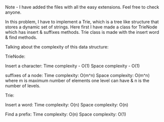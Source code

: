 Note - I have added the files with all the easy extensions. Feel free to check anyone.

In this problem, I have to implement a Trie, which is a tree like structure that stores a dynamic set of strings.
Here first I have made a class for TrieNode which has insert & suffixes methods.
Trie class is made with the insert word & find methods.

Talking about the complexity of this data structure:

TrieNode:

Insert a character:
Time complexity - O(1)
Space complexity - O(1)

suffixes of a node:
Time complexity: O(m^n)
Space complexity: O(m^n)
where m is maximum number of elements one level can have & n is the number of levels.

Trie:

Insert a word:
Time complexity: O(n)
Space complexity: O(n)

Find a prefix:
Time complexity: O(n)
Space complexity: O(1)
